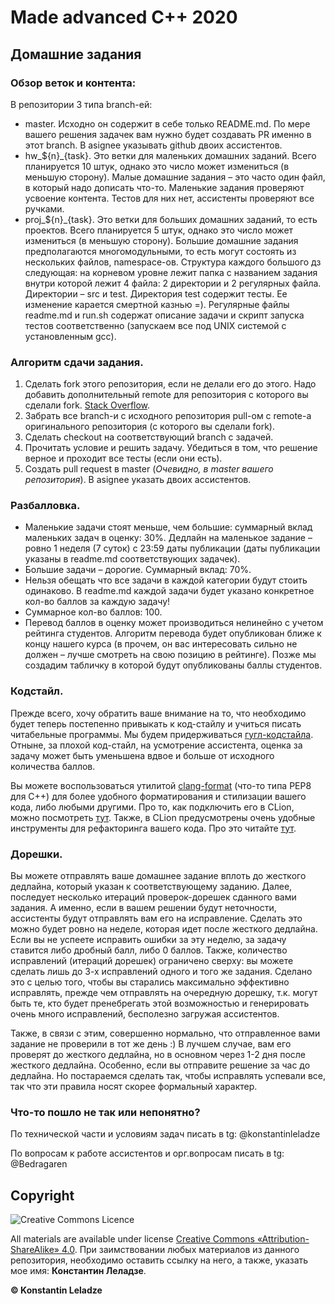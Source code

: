 # Made advanced C++ 2020
## Домашние задания

### Обзор веток и контента:
В репозитории 3 типа branch-ей:
+ master. Исходно он содержит в себе только README.md. По мере вашего решения задачек вам нужно будет создавать PR именно в этот branch. В asignee указывать github двоих ассистентов.
+ hw_${n}_{task}. Это ветки для маленьких домашних заданий. Всего планируется 10 штук, однако это число может измениться (в меньшую сторону). Малые домашние задания – это часто один файл, в который надо дописать что-то. Маленькие задания проверяют усвоение контента. Тестов для них нет, ассистенты проверяют все ручками.
+ proj_${n}_{task}. Это ветки для больших домашних заданий, то есть проектов. Всего планируется 5 штук, однако это число может измениться (в меньшую сторону). Большие домашние задания предполагаются многомодульными, то есть могут состоять из нескольких файлов, namespace-ов. Структура каждого большого дз следующая: на корневом уровне лежит папка с названием задания внутри которой лежит 4 файла: 2 директории и 2 регулярных файла. Директории – src и test. Директория test содержит тесты. Ее изменение карается смертной казнью =). Регулярные файлы readme.md и run.sh содержат описание задачи и скрипт запуска тестов соответственно (запускаем все под UNIX системой с установленным gcc). 

### Алгоритм сдачи задания.
1) Сделать fork этого репозитория, если не делали его до этого. Надо добавить дополнительный remote для репозитория с которого вы сделали fork. [Stack Overflow](https://stackoverflow.com/questions/3903817/pull-new-updates-from-original-github-repository-into-forked-github-repository).
2) Забрать все branch-и с исходного репозитория pull-ом с remote-а оригинального репозитория (с которого вы сделали fork).
3) Сделать checkout на соответствующий branch с задачей.
4) Прочитать условие и решить задачу. Убедиться в том, что решение верное и проходит все тесты (если они есть).
5) Создать pull request в master (*Очевидно, в master вашего репозитория*). В asignee указать двоих ассистентов.

### Разбалловка.
+ Маленькие задачи стоят меньше, чем большие: суммарный вклад маленьких задач в оценку: 30%. Дедлайн на маленькое задание – ровно 1 неделя (7 суток) с 23:59 даты публикации (даты публикации указаны в readme.md соответствующих задачек).
+ Большие задачи – дорогие. Суммарный вклад: 70%.
+ Нельзя обещать что все задачи в каждой категории будут стоить одинаково. В readme.md каждой задачи будет указано конкретное кол-во баллов за каждую задачу!
+ Суммарное кол-во баллов: 100.
+ Перевод баллов в оценку может производиться нелинейно с учетом рейтинга студентов. Алгоритм перевода будет опубликован ближе к концу нашего курса (в прочем, он вас интересовать сильно не должен – лучше смотреть на свою позицию в рейтинге). Позже мы создадим табличку в которой будут опубликованы баллы студентов.

### Кодстайл.
Прежде всего, хочу обратить ваше внимание на то, что необходимо будет теперь постепенно привыкать к код-стайлу и учиться писать читабельные программы. Мы будем придерживаться [гугл-кодстайла](https://google.github.io/styleguide/cppguide.html). Отныне, за плохой код-стайл, на усмотрение ассистента, оценка за задачу может быть уменьшена вдвое и больше от исходного количества баллов. 

Вы можете воспользоваться утилитой [clang-format](https://clang.llvm.org/docs/ClangFormatStyleOptions.html) (что-то типа РЕР8 для С++) для более удобного форматирования и стилизации вашего кода, либо любыми другими. Про то, как подключить его в CLion, можно посмотреть [тут](https://www.jetbrains.com/help/clion/clangformat-as-alternative-formatter.html#clion-support). Также, в CLion предусмотрены очень удобные инструменты для рефакторинга вашего кода. Про это читайте [тут](https://blog.jetbrains.com/clion/2014/12/refactorings-in-clion-be-safe-and-quick/). 

### Дорешки.
Вы можете отправлять ваше домашнее задание вплоть до жесткого дедлайна, который указан к соответствующему заданию. Далее, последует несколько итераций проверок-дорешек сданного вами задания. А именно, если в вашем решении будут неточности, ассистенты будут отправлять вам его на исправление. Сделать это можно будет ровно на неделе, которая идет после жесткого дедлайна. Если вы не успеете исправить ошибки за эту неделю, за задачу ставится либо дробный балл, либо 0 баллов. Также, количество исправлений (итераций дорешек) ограничено сверху: вы можете сделать лишь до 3-х исправлений одного и того же задания. Сделано это с целью того, чтобы вы старались максимально эффективно исправлять, прежде чем отправлять на очередную дорешку, т.к. могут быть те, кто будет пренебрегать этой возможностью и генерировать очень много исправлений, бесполезно загружая ассистентов.

Также, в связи с этим, совершенно нормально, что отправленное вами задание не проверили в тот же день :) В лучшем случае, вам его проверят до жесткого дедлайна, но в основном через 1-2 дня после жесткого дедлайна. Особенно, если вы отправите решение за час до дедлайна. Но постараемся сделать так, чтобы исправлять успевали все, так что эти правила носят скорее формальный характер.

### Что-то пошло не так или непонятно?
По технической части и условиям задач писать в tg: @konstantinleladze

По вопросам к работе ассистентов и орг.вопросам писать в tg: @Bedragaren

## Copyright

![Creative Commons Licence](https://i.creativecommons.org/l/by-sa/4.0/88x31.png)

All materials are available under license [Creative Commons «Attribution-ShareAlike» 4.0](http://creativecommons.org/licenses/by-sa/4.0/).
При заимствовании любых материалов из данного репозитория, необходимо оставить ссылку на него, а также, указать мое имя: **Константин Леладзе**.

__© Konstantin Leladze__


